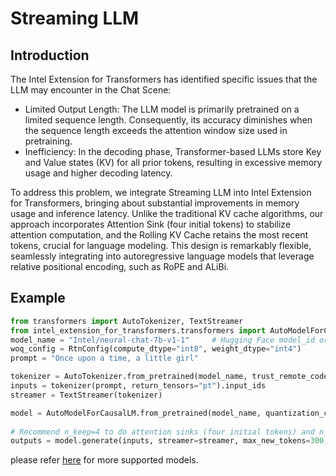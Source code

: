 # Streaming LLM
## Introduction
The Intel Extension for Transformers  has identified specific issues that the LLM may encounter in the Chat Scene:
- Limited Output Length: The LLM model is primarily pretrained on a limited sequence length. Consequently, its accuracy diminishes when the sequence length exceeds the attention window size used in pretraining.
- Inefficiency: In the decoding phase, Transformer-based LLMs store Key and Value states (KV) for all prior tokens, resulting in excessive memory usage and higher decoding latency.

To address this problem, we integrate Streaming LLM into Intel Extension for Transformers, bringing about substantial improvements in memory usage and inference latency. Unlike the traditional KV cache algorithms, our approach incorporates Attention Sink (four initial tokens) to stabilize attention computation, and the Rolling KV Cache retains the most recent tokens, crucial for language modeling. This design is remarkably flexible, seamlessly integrating into autoregressive language models that leverage relative positional encoding, such as RoPE and ALiBi.
## Example
```python
from transformers import AutoTokenizer, TextStreamer
from intel_extension_for_transformers.transformers import AutoModelForCausalLM, RtnConfig
model_name = "Intel/neural-chat-7b-v1-1"     # Hugging Face model_id or local model
woq_config = RtnConfig(compute_dtype="int8", weight_dtype="int4")
prompt = "Once upon a time, a little girl"

tokenizer = AutoTokenizer.from_pretrained(model_name, trust_remote_code=True)
inputs = tokenizer(prompt, return_tensors="pt").input_ids
streamer = TextStreamer(tokenizer)

model = AutoModelForCausalLM.from_pretrained(model_name, quantization_config=woq_config, trust_remote_code=True)
 
# Recommend n_keep=4 to do attention sinks (four initial tokens) and n_discard=-1 to drop half rencetly tokens when meet length threshold
outputs = model.generate(inputs, streamer=streamer, max_new_tokens=300, ctx_size=100, n_keep=4, n_discard=-1)
```
please refer [here](https://github.com/intel/neural-speed/blob/main/docs/supported_models.md) for more supported models.
